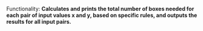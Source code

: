 Functionality: **Calculates and prints the total number of boxes needed for each pair of input values x and y, based on specific rules, and outputs the results for all input pairs.**